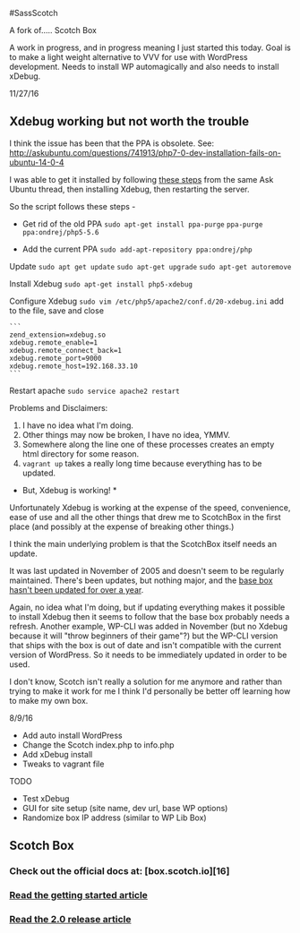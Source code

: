 #SassScotch

A fork of..... Scotch Box

A work in progress, and in progress meaning I just started this today. Goal is to make a light weight alternative to VVV for use with WordPress development. Needs to install WP automagically and also needs to install xDebug.

11/27/16
## Xdebug working but not worth the trouble

I think the issue has been that the PPA is obsolete. See: http://askubuntu.com/questions/741913/php7-0-dev-installation-fails-on-ubuntu-14-0-4

I was able to get it installed by following [these steps](http://askubuntu.com/a/744382) from the same Ask Ubuntu thread, then installing Xdebug, then restarting the server.

So the script follows these steps -

- Get rid of the old PPA
	`sudo apt-get install ppa-purge`
	`ppa-purge ppa:ondrej/php5-5.6`

- Add the current PPA
	`sudo add-apt-repository ppa:ondrej/php`

Update
	`sudo apt get update`
	`sudo apt-get upgrade`
	`sudo apt-get autoremove`

Install Xdebug
	`sudo apt-get install php5-xdebug`

Configure Xdebug
	`sudo vim /etc/php5/apache2/conf.d/20-xdebug.ini`
add to the file, save and close

	```
	zend_extension=xdebug.so
	xdebug.remote_enable=1
	xdebug.remote_connect_back=1
	xdebug.remote_port=9000
	xdebug.remote_host=192.168.33.10
	```
Restart apache
	`sudo service apache2 restart`

Problems and Disclaimers:

1. I have no idea what I'm doing.
2. Other things may now be broken, I have no idea, YMMV.
3. Somewhere along the line one of these processes creates an empty html directory for some reason.
4. `vagrant up` takes a really long time because everything has to be updated.

* But, Xdebug is working! *

Unfortunately Xdebug is working at the expense of the speed, convenience, ease of use and all the other things that drew me to ScotchBox in the first place (and possibly at the expense of breaking other things.) 

I think the main underlying problem is that the ScotchBox itself needs an update. 

It was last updated in November of 2005 and doesn't seem to be regularly maintained. There's been updates, but nothing major, and the [base box hasn't been updated for over a year](https://atlas.hashicorp.com/scotch/boxes/box/versions/2.5). 

Again, no idea what I'm doing, but if updating everything makes it possible to install Xdebug then it seems to follow that the base box probably needs a refresh. Another example, WP-CLI was added in November (but no Xdebug because it will "throw beginners of their game"?) but the WP-CLI version that ships with the box is out of date and isn't compatible with the current version of WordPress. So it needs to be immediately updated in order to be used.

I don't know, Scotch isn't really a solution for me anymore and rather than trying to make it work for me I think I'd personally be better off learning how to make my own box.

8/9/16

- Add auto install WordPress
- Change the Scotch index.php to info.php 
- Add xDebug install
- Tweaks to vagrant file
  
TODO 

- Test xDebug
- GUI for site setup (site name, dev url, base WP options)
- Randomize box IP address (similar to WP Lib Box) 

## Scotch Box

### Check out the official docs at: [box.scotch.io][16]
### [Read the getting started article](https://scotch.io/bar-talk/introducing-scotch-box-a-vagrant-lamp-stack-that-just-works)
### [Read the 2.0 release article](https://scotch.io/bar-talk/announcing-scotch-box-2-0-our-dead-simple-vagrant-lamp-stack-improved)
#